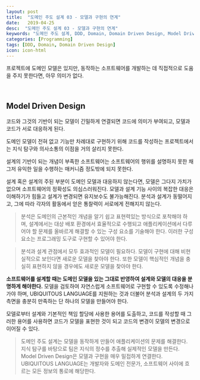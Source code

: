 ```yaml
---
layout: post
title:  "도메인 주도 설계 03 - 모델과 구현의 연계"
date:   2019-04-25
desc:  "도메인 주도 설계 03 - 모델과 구현의 연계"
keywords: "도메인 주도 설계, DDD, Domain, Domain Driven Design, Model Driven Design"
categories: [Programming]
tags: [DDD, Domain, Domain Driven Design]
icon: icon-html
---
```


프로젝트에 도메인 모델은 있지만, 동작하는 소프트웨어를 개발하는 데 직접적으로 도움을 주지 못한다면, 아무 의미가 없다.

<br>

## Model Driven Design

코드와 그것의 기반이 되는 모델이 긴밀하게 연결되면 코드에 의미가 부여되고, 모델과 코드가 서로 대응하게 된다.

도메인 모델이 전혀 없고 기능만 차례대로 구현하기 위해 코드를 작성하는 프로젝트에서는 지식 탐구와 의사소통의 이점을 거의 살리지 못한다.

설계의 기반이 되는 개념이 부족한 소프트웨어는 소프트웨어의 행위를 설명하지 못한 채 그저 유익한 일을 수행하는 매커니즘 정도밖에 되지 못한다.

설계 혹은 설계의 주된 부분이 도메인 모델과 대응하지 않는다면, 모델은 그다지 가치가 없으며 소프트웨어의 정확성도 의심스러워진다. 모델과 설계 기능 사이의 복잡한 대응은 이해하기가 힘들고 설계가 변경되면 유지보수도 불가능해진다. 분석과 설계가 동떨어지고, 그에 따라 각자의 활동에서 얻은 통찰력이 서로에게 전해지지 않는다.

> 분석은 도메인의 근본적인 개념을 알기 쉽고 표현력있는 방식으로 포착해야 하며, 설계에서는 대상 배포 환경에서 효율적으로 수행되고 애플리케이션에서 다루어야 할 문제를 올바르게 해결할 수 있는 구성 요소를 기술해야 한다. 이러한 구성요소는 프로그래밍 도구로 구현할 수 있어야 한다.

> 분석과 설계 관점에서 모두 효과적인 모델이 필요하다. 모델이 구현에 대해 비현실적으로 보인다면 새로운 모델을 찾아야 한다. 또한 모델이 핵심적인 개념을 충실히 표현하지 않을 경우에도 새로운 모델을 찾아야 한다.

**소프트웨어를 설계할 때는 도메인 모델을 있는 그대로 반영하여 설계와 모델의 대응을 분명하게 해야한다.** 모델을 검토하여 자연스럽게 소프트웨어로 구현할 수 있도록 수정해나가야 하며, UBIQUITOUS LANGUAGE를 지원하는 것과 더불어 분석과 설계의 두 가지 측면을 충분히 만족하는 단 하나의 모델을 만들어야 한다.

모델로부터 설계와 기본적인 책임 할당에 사용한 용어를 도출하고, 코드를 작성할 때 그러한 용어를 사용하면 코드가 모델을 표현한 것이 되고 코드의 변경이 모델의 변경으로 이어질 수 있다.

> 도메인 주도 설계는 모델을 동작하게 만들어 애플리케이션의 문제를 해결한다. 지식 탐구를 바탕으로 팀은 지식의 정수를 추출해 실제적인 모델을 만든다. Model Driven Design은 모델과 구현을 매우 밀접하게 연결한다. UBIQUITOUS LANGUAGE는 개발자와 도메인 전문가, 소프트웨어 사이에 흐르는 모든 정보의 통로에 해당한다.
